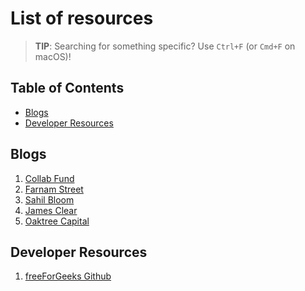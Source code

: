 # List of resources
> **TIP**: Searching for something specific? Use `Ctrl+F` (or `Cmd+F` on macOS)!
> 
## Table of Contents
* [Blogs](#blogs)
* [Developer Resources](#developer-resources)

## Blogs
1. [Collab Fund](https://collabfund.com/blog/)
2. [Farnam Street](https://fs.blog/blog/)
3. [Sahil Bloom](https://www.sahilbloom.com/newsletter)
4. [James Clear](https://jamesclear.com/articles)
5. [Oaktree Capital](https://www.oaktreecapital.com/insights)

## Developer Resources
1. [freeForGeeks Github](https://github.com/JuanPabloDiaz/freeForGeeks)
